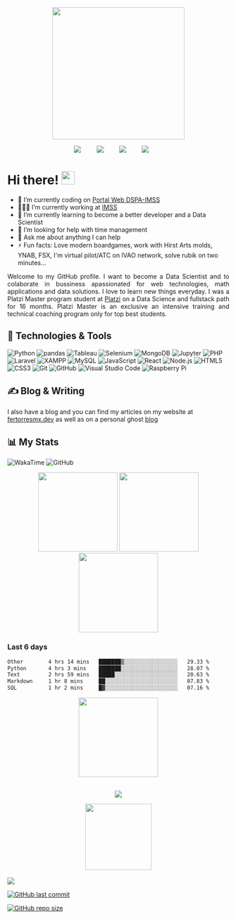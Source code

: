 <div align="center">
    <a href="https://fertorresmx.dev/">
        <img height="300em" src="https://raw.githubusercontent.com/FernandoTorresL/FernandoTorresL/main/media/logoFerTorres.png">
    </a>
</div>

<p align='center'>
    <a href="https://www.linkedin.com/in/fertorresmx"><img src="https://img.shields.io/badge/linkedin-%230077B5.svg?&style=for-the-badge&logo=linkedin&logoColor=white" /></a>&nbsp;&nbsp;&nbsp;&nbsp;&nbsp;&nbsp;&nbsp;&nbsp;
    <a href="mailto:fertorresmx@gmail.com?subject=Hola%20Fer"><img src="https://img.shields.io/badge/gmail-%23D14836.svg?&style=for-the-badge&logo=gmail&logoColor=white" /></a>&nbsp;&nbsp;&nbsp;&nbsp;&nbsp;&nbsp;&nbsp;&nbsp;
    <a href="https://twitter.com/fertorresmx"><img src="https://img.shields.io/badge/twitter-%231DA1F2.svg?&style=for-the-badge&logo=twitter&logoColor=white" /></a>&nbsp;&nbsp;&nbsp;&nbsp;&nbsp;&nbsp;&nbsp;&nbsp;
    <a href="https://platzi.com/p/fertorresmx/"><img src="https://img.shields.io/static/v1?style=for-the-badge&message=Master&color=222222&logo=Platzi&logoColor=98CA3F&label=" /></a>&nbsp;&nbsp;&nbsp;&nbsp;&nbsp;&nbsp;&nbsp;&nbsp;
</p>

# Hi there! <img src="https://raw.githubusercontent.com/MartinHeinz/MartinHeinz/master/wave.gif" width="30px">

- 🔭 I’m currently coding on [Portal Web DSPA-IMSS](https://github.com/FernandoTorresL/web_dspa/)
- 🧑🏽‍💼 I’m currently working at [IMSS](http://www.imss.gob.mx/)
- 🌱 I’m currently learning to become a better developer and a Data Scientist
- 🤔 I’m looking for help with time management
- 💬 Ask me about anything I can help
- ⚡ Fun facts: Love modern boardgames, work with Hirst Arts molds, YNAB, FSX, I'm virtual pilot/ATC on IVAO network, solve rubik on two minutes...

<p align='justify'>
    Welcome to my GitHub profile. I want to become a Data Scientist and to colaborate in bussiness apassionated for web technologies, math applications and data solutions. I love to learn new things everyday.
    I was a Platzi Master program student at <a href="https://platzi.com/p/fertorresmx/" />Platzi</a> on a Data Science and fullstack path for 16 months. Platzi Master is an exclusive an intensive training and technical coaching program only for top best students.
</p>

<h2 align="justify">🔧 Technologies & Tools</h2>

![Python](https://img.shields.io/static/v1?style=for-the-badge&message=Python&logo=Python&label=)
![pandas](https://img.shields.io/static/v1?style=for-the-badge&message=pandas&color=150458&logo=pandas&logoColor=FFFFFF&label=)
![Tableau](https://img.shields.io/static/v1?style=for-the-badge&message=Tableau&color=E97627&logo=Tableau&logoColor=FFFFFF&label=)
![Selenium](https://img.shields.io/static/v1?style=for-the-badge&message=Selenium&color=43B02A&logo=Selenium&logoColor=FFFFFF&label=)
![MongoDB](https://img.shields.io/static/v1?style=for-the-badge&message=MongoDB&color=47A248&logo=MongoDB&logoColor=FFFFFF&label=)
![Jupyter](https://img.shields.io/static/v1?style=for-the-badge&message=Jupyter&color=F37626&logo=Jupyter&logoColor=FFFFFF&label=)
![PHP](https://img.shields.io/static/v1?style=for-the-badge&message=PHP&color=777BB4&logo=PHP&logoColor=FFFFFF&label=)
![Laravel](https://img.shields.io/static/v1?style=for-the-badge&message=Laravel&color=FF2D20&logo=Laravel&logoColor=FFFFFF&label=)
![XAMPP](https://img.shields.io/static/v1?style=for-the-badge&message=XAMPP&color=FB7A24&logo=XAMPP&logoColor=FFFFFF&label=)
![MySQL](https://img.shields.io/static/v1?style=for-the-badge&message=MySQL&color=4479A1&logo=MySQL&logoColor=FFFFFF&label=)
![JavaScript](https://img.shields.io/static/v1?style=for-the-badge&message=JavaScript&color=222222&logo=JavaScript&logoColor=F7DF1E&label=)
![React](https://img.shields.io/static/v1?style=for-the-badge&message=React&color=222222&logo=React&logoColor=61DAFB&label=)
![Node.js](https://img.shields.io/static/v1?style=for-the-badge&message=Node.js&color=339933&logo=Node.js&logoColor=FFFFFF&label=)
![HTML5](https://img.shields.io/static/v1?style=for-the-badge&message=HTML5&color=E34F26&logo=HTML5&logoColor=FFFFFF&label=)
![CSS3](https://img.shields.io/static/v1?style=for-the-badge&message=CSS3&color=1572B6&logo=CSS3&logoColor=FFFFFF&label=)
![Git](https://img.shields.io/static/v1?style=for-the-badge&message=Git&color=F05032&logo=Git&logoColor=FFFFFF&label=)
![GitHub](https://img.shields.io/static/v1?style=for-the-badge&message=GitHub&color=181717&logo=GitHub&logoColor=FFFFFF&label=)
![Visual Studio Code](https://img.shields.io/static/v1?style=for-the-badge&message=VS+Code&color=007ACC&logo=Visual+Studio+Code&logoColor=FFFFFF&label=)
![Raspberry Pi](https://img.shields.io/static/v1?style=for-the-badge&message=Raspberry+Pi&color=A22846&logo=Raspberry+Pi&logoColor=FFFFFF&label=)


<h2 align="justify">&#x270d; Blog & Writing </h2> 
I also have a blog and you can find my articles on my website at <a href="https://fertorresmx.dev/" target="_blank"/>fertorresmx.dev</a> as well as on a personal ghost <a href="https://torresmx.dev/" target="_blank"/>blog</a>

<!-- <h2 align="justify">🧩 Hacker Rank Badges</h2>
<div align="justify">
    <img height="90em" src="https://media-exp1.licdn.com/dms/image/sync/C5627AQGiJt7HG22ZfQ/articleshare-shrink_800/0/1616708549390?e=1616796000&v=beta&t=UWiFVaWwLch63bluswEVmykWYZsoz0jZoGa-sw5o6Fc">
</div> -->

<h2 align="justify">📊 My Stats</h2>

![WakaTime](https://img.shields.io/static/v1?style=for-the-badge&message=WakaTime&color=000000&logo=WakaTime&logoColor=FFFFFF&label=)
![GitHub](https://img.shields.io/static/v1?style=for-the-badge&message=GitHub&color=181717&logo=GitHub&logoColor=FFFFFF&label=)


<div align="center">
    <img height="180em" src="https://github-readme-stats.vercel.app/api?username=FernandoTorresL&show_icons=true&theme=tokyonight">
    <img height="180em" src="https://github-readme-stats-eight-theta.vercel.app/api/top-langs/?username=FernandoTorresL&layout=compact&langs_count=8&theme=tokyonight"/>
    <img height="180em" src="https://github-readme-stats.vercel.app/api/wakatime?username=fertorresmx&theme=tokyonight&show_icons=true&layout=compact&range=last_7_days&custom_title=Wakatime+Stats+-+Last+7  days&show_icons=true">
</div>

<h3 align="justify">Last 6 days</h3>

<!--START_SECTION:waka-->

```txt
Other        4 hrs 14 mins   ███████▒░░░░░░░░░░░░░░░░░   29.33 %
Python       4 hrs 3 mins    ███████░░░░░░░░░░░░░░░░░░   28.07 %
Text         2 hrs 59 mins   █████░░░░░░░░░░░░░░░░░░░░   20.63 %
Markdown     1 hr 8 mins     ██░░░░░░░░░░░░░░░░░░░░░░░   07.83 %
SQL          1 hr 2 mins     █▓░░░░░░░░░░░░░░░░░░░░░░░   07.16 %
```

<!--END_SECTION:waka-->

<div align="center">
    <img height="180em" src="https://github-streakstats-fertorresmx.herokuapp.com/?user=FernandoTorresL&theme=black-ice&fire=6600AF&currStreakNum=6600AF&ring=6600AF&currStreakLabel=6600AF">
</div>
<br>

<p align="center">
    <a href="https://www.buymeacoffee.com/fertorresmx"><img src="https://img.buymeacoffee.com/button-api/?text=Buy me a coffee&emoji=&slug=fertorresmx&button_colour=5F7FFF&font_colour=ffffff&font_family=Poppins&outline_colour=000000&coffee_colour=FFDD00"></a>
</p>

<div align="center">
    <a href="https://fertorresmx.dev/">
      <img height="150em" src="https://raw.githubusercontent.com/FernandoTorresL/FernandoTorresL/main/media/FerTorres-dev1.png">
  </a>
</div>
<br>

<img src="https://komarev.com/ghpvc/?username=FernandoTorresL">
<br>

<a href="https://github.com/FernandoTorresL/FernandoTorresL/commits/main" target="_blank">![GitHub last commit](https://img.shields.io/github/last-commit/FernandoTorresL/FernandoTorresL)</a>

<a href="https://github.com/FernandoTorresL/FernandoTorresL" target="_blank">![GitHub repo size](https://img.shields.io/github/repo-size/FernandoTorresL/FernandoTorresL)</a>

<!--   [![GitHub stats](https://github-readme-stats.vercel.app/api?username=FernandoTorresL&show_icons=true&theme=tokyonight)](https://github.com/anuraghazra/github-readme-stats)

  [![Wakatime stats](https://github-readme-stats.vercel.app/api/wakatime?username=fertorresmx&theme=tokyonight&layout=compact)](https://github.com/anuraghazra/github-readme-stats) -->

<!-- <img align="center" src="https://github-readme-stats.vercel.app/api/top-langs/?username=FernandoTorresL&theme=tokyonight&layout=compact" /> -->

